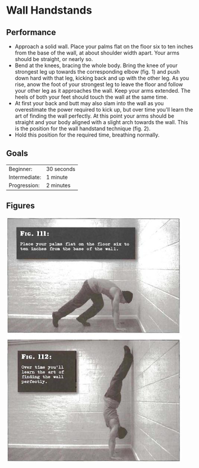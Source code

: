 # Wall Handstands

## Performance

- Approach a solid wall. Place your palms flat on the floor six to ten inches from the base of the wall, at about shoulder width apart. Your arms should be straight, or nearly so.
- Bend at the knees, bracing the whole body. Bring the knee of your strongest leg up towards the corresponding elbow (fig. 1) and push down hard with that leg, kicking back and up with the other leg. As you rise, anow the foot of your strongest leg to leave the floor and follow your other leg as it approaches the wall. Keep your arms extended. The heels of both your feet should touch the wall at the same time.
- At first your back and butt may also slam into the wall as you overestimate the power required to kick up, but over time you'll learn the art of finding the wall perfectly. At this point your arms should be straight and your body aligned with a slight arch towards the wall. This is the position for the wall handstand technique (fig. 2).
- Hold this position for the required time, breathing normally.

## Goals

| | |
|---|---|
|Beginner: | 30 seconds |
|Intermediate: | 1 minute |
|Progression: | 2 minutes |

## Figures

![](../images/06_handstand_pushups/3.-Wall-Handstands-Convict-Conditioniong.jpg)
